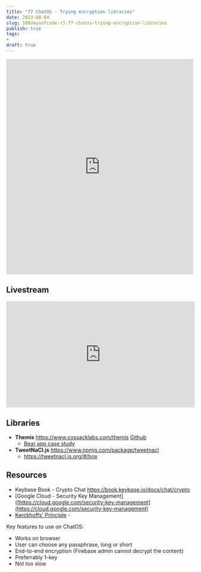 ```yaml
---
title: "77 ChatOS - Trying encryption libraries"
date: 2023-08-04
slug: 100daysofcode-r3-77-chatos-trying-encryption-libraries
publish: true
tags:
- 
draft: true
---
```


<iframe src="https://www.facebook.com/plugins/post.php?href=https%3A%2F%2Fwww.facebook.com%2Fnarze%2Fposts%2Fpfbid0yLYZ1se1Xm589oCcBiqGv99KnsddP4AyUjQZ7PfvEZC9bdKsTZNaL8Wwb6hqHxPLl&show_text=true&width=500" width="500" height="576" style="border:none;overflow:hidden" scrolling="no" frameborder="0" allowfullscreen="true" allow="autoplay; clipboard-write; encrypted-media; picture-in-picture; web-share"></iframe>

## Livestream

<iframe width="100%" style="aspect-ratio: 16 / 9;" src="https://www.youtube.com/embed/4EM8BWhr3Fg" title="YouTube video player" frameborder="0" allow="accelerometer; autoplay; clipboard-write; encrypted-media; gyroscope; picture-in-picture; web-share" allowfullscreen></iframe>

## Libraries
- **Themis** https://www.cossacklabs.com/themis [Github](https://github.com/cossacklabs/themis)
    - [Bear app case study]([https://www.cossacklabs.com/case-studies/bear/](https://www.cossacklabs.com/case-studies/bear))
- **TweetNaCl.js** https://www.npmjs.com/package/tweetnacl
    - https://tweetnacl.js.org/#/box

## Resources
- Keybase Book - Crypto Chat https://book.keybase.io/docs/chat/crypto
- [Google Cloud - Security Key Management]([https://cloud.google.com/security-key-management](https://cloud.google.com/security-key-management)
- [Kerckhoffs' Principle](https://en.wikipedia.org/wiki/Kerckhoffs%27s_principle) - 

Key features to use on ChatOS:
- Works on browser
- User can choose any passphrase, long or short
- End-to-end encryption (Firebase admin cannot decrypt the content)
- Preferrably 1-key
- Not too slow